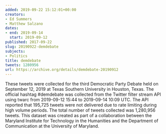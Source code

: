 ```yaml
---
added: 2019-09-22 15:12:01+00:00
creators:
- Ed Summers
- Matthew Salzano
dates:
- end: 2019-09-14
  start: 2019-09-12
published: 2017-09-22
slug: 20190922-demdebate
subjects:
- Politics
title: demdebate
tweets: 1280956
url: https://archive.org/details/demdebate-20190912
---
```


These tweets were collected for the third Democratic Party Debate held on  September 12, 2019 at Texas Southern University in Houston, Texas. The official hashtag #demdebate was collected from the Twitter filter stream API using twarc  from 2019-09-12 15:44 to 2019-09-14 10:09 UTC. The API reported that 195,725 tweets were not delivered due to rate limiting during high volume periods. The total number of tweets collected was 1,280,956 tweets. This dataset was created as  part of a collaboration between the Maryland Institute for Technology in the  Humanities and the Department of Communication at the University of Maryland.
